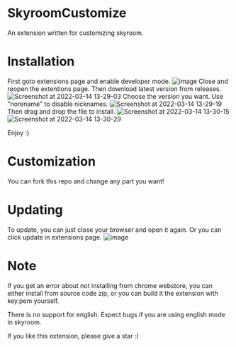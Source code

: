 # SkyroomCustomize
An extension written for customizing skyroom.

# Installation
First goto extensions page and enable developer mode.
![image](https://user-images.githubusercontent.com/75257508/157395370-23530587-318f-4c42-811b-6bf3c176f228.png)
Close and reopen the extentions page.
Then download latest version from releases.
![Screenshot at 2022-03-14 13-29-03](https://user-images.githubusercontent.com/75257508/158149897-7e6db647-7294-482c-b5b2-5d33e7512940.png)
Choose the version you want. Use "norename" to disable nicknames.
![Screenshot at 2022-03-14 13-29-19](https://user-images.githubusercontent.com/75257508/158150132-e953f404-d4c2-4039-963c-efaebe1967e5.png)
Then drag and drop the file to install.
![Screenshot at 2022-03-14 13-30-15](https://user-images.githubusercontent.com/75257508/158150244-970584fb-2022-4807-aba0-63f5be2b57ff.png)
![Screenshot at 2022-03-14 13-30-29](https://user-images.githubusercontent.com/75257508/158150272-a9092795-dd3a-4e5d-9ede-317dcb3e27cc.png)

Enjoy :)

# Customization
You can fork this repo and change any part you want!

# Updating
To update, you can just close your browser and open it again. Or you can click update in extensions page.
![image](https://user-images.githubusercontent.com/75257508/158329958-c1c799a3-c25a-4b31-bd86-c44a47c735c0.png)


# Note
If you get an error about not installing from chrome webstore, you can either install from source code zip, or you can build it the extension with key.pem yourself.

There is no support for english. Expect bugs if you are using english mode in skyroom.

If you like this extension, please give a star :)
